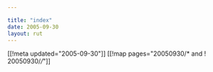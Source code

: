 ```yaml
---

title: "index"
date: 2005-09-30
layout: rut
---
```


[[!meta updated="2005-09-30"]]
[[!map pages="20050930/* and ! 20050930/*/*"]]
